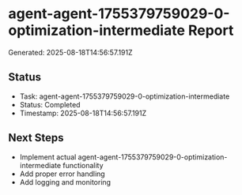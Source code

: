 # agent-agent-1755379759029-0-optimization-intermediate Report

Generated: 2025-08-18T14:56:57.191Z

## Status
- Task: agent-agent-1755379759029-0-optimization-intermediate
- Status: Completed
- Timestamp: 2025-08-18T14:56:57.191Z

## Next Steps
- Implement actual agent-agent-1755379759029-0-optimization-intermediate functionality
- Add proper error handling
- Add logging and monitoring
